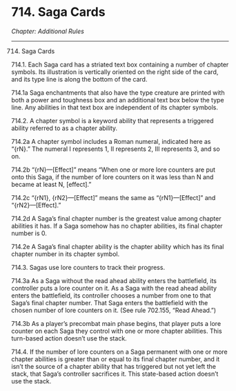 # 714. Saga Cards

*Chapter: Additional Rules*

---

714. Saga Cards



714.1. Each Saga card has a striated text box containing a number of chapter symbols. Its illustration is vertically oriented on the right side of the card, and its type line is along the bottom of the card.



714.1a Saga enchantments that also have the type creature are printed with both a power and toughness box and an additional text box below the type line. Any abilities in that text box are independent of its chapter symbols.



714.2. A chapter symbol is a keyword ability that represents a triggered ability referred to as a chapter ability.



714.2a A chapter symbol includes a Roman numeral, indicated here as “{rN}.” The numeral I represents 1, II represents 2, III represents 3, and so on.



714.2b “{rN}—[Effect]” means “When one or more lore counters are put onto this Saga, if the number of lore counters on it was less than N and became at least N, [effect].”



714.2c “{rN1}, {rN2}—[Effect]” means the same as “{rN1}—[Effect]” and “{rN2}—[Effect].”



714.2d A Saga’s final chapter number is the greatest value among chapter abilities it has. If a Saga somehow has no chapter abilities, its final chapter number is 0.



714.2e A Saga’s final chapter ability is the chapter ability which has its final chapter number in its chapter symbol.



714.3. Sagas use lore counters to track their progress.



714.3a As a Saga without the read ahead ability enters the battlefield, its controller puts a lore counter on it. As a Saga with the read ahead ability enters the battlefield, its controller chooses a number from one to that Saga’s final chapter number. That Saga enters the battlefield with the chosen number of lore counters on it. (See rule 702.155, “Read Ahead.”)



714.3b As a player’s precombat main phase begins, that player puts a lore counter on each Saga they control with one or more chapter abilities. This turn-based action doesn’t use the stack.



714.4. If the number of lore counters on a Saga permanent with one or more chapter abilities is greater than or equal to its final chapter number, and it isn’t the source of a chapter ability that has triggered but not yet left the stack, that Saga’s controller sacrifices it. This state-based action doesn’t use the stack.


